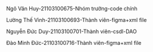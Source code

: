 Ngô Văn Huy-21103100675-Nhóm trưởng-code chính

Lường Thế Vinh-21103100693-Thành viên-figma+xml file

Nguyễn Đức Duy-21103100701-Thành viên-csdl-DAO

Đào Minh Đức-21103100716-Thành viên-figma+xml file
